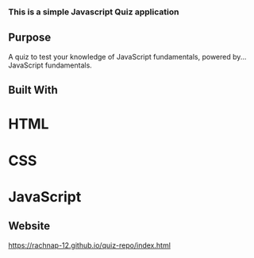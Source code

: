 ### This is a simple Javascript Quiz application

## Purpose
A quiz to test your knowledge of JavaScript fundamentals, powered by... JavaScript fundamentals.


## Built With
# HTML
# CSS
# JavaScript

## Website
https://rachnap-12.github.io/quiz-repo/index.html

<!--
**rachnap-12/rachnap-12** is a ✨ _special_ ✨ repository because its `README.md` (this file) appears on your GitHub profile.

Here are some ideas to get you started:

- 🔭 I’m currently working on ...
- 🌱 I’m currently learning ...
- 👯 I’m looking to collaborate on ...
- 🤔 I’m looking for help with ...
- 💬 Ask me about ...
- 📫 How to reach me: ...
- 😄 Pronouns: ...
- ⚡ Fun fact: ...
-->
